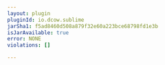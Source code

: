 ```yaml
---
layout: plugin
pluginId: io.dcow.sublime
jarSha1: f5ad8460d508a879f32e60a223bce68798fd1e3b
isJarAvailable: true
error: NONE
violations: []

---
```

